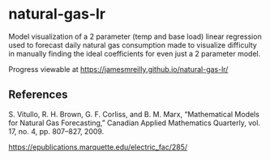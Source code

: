 # natural-gas-lr
Model visualization of a 2 parameter (temp and base load) linear regression used to forecast daily natural gas consumption made to visualize difficulty in manually finding the ideal coefficients for even just a 2 parameter model.

Progress viewable at https://jamesmreilly.github.io/natural-gas-lr/

## References

S. Vitullo, R. H. Brown, G. F. Corliss, and B. M. Marx, “Mathematical Models for Natural Gas Forecasting,” Canadian Applied Mathematics Quarterly, vol. 17, no. 4, pp. 807–827, 2009.

https://epublications.marquette.edu/electric_fac/285/
